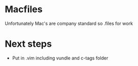 # Macfiles
Unfortunately Mac's are company standard so .files for work

# Next steps

- Put in .vim including vundle and c-tags folder
